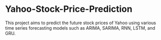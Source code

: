 # Yahoo-Stock-Price-Prediction
This project aims to predict the future stock prices of Yahoo using various time series forecasting models such as ARIMA, SARIMA, RNN, LSTM, and GRU.
